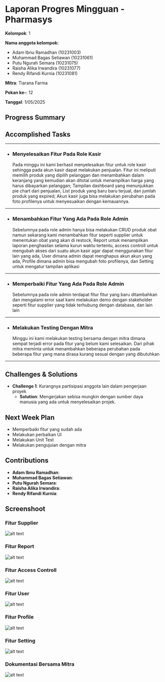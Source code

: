 # Laporan Progres Mingguan - Pharmasys

**Kelompok**: 1

**Nama anggota kelompok:**
- Adam Ibnu Ramadhan (10231003)
- Muhammad Bagas Setiawan (10231061)
- Putu Ngurah Semara (10231075)
- Raisha Alika Irwandira (10231077)
- Rendy Rifandi Kurnia (10231081)

**Mitra**: Tiarana Farma

**Pekan ke-**: 12

**Tanggal**: 1/05/2025

## Progress Summary


## Accomplished Tasks

---

- ### Menyelesaikan Fitur Pada Role Kasir

    Pada minggu ini kami berhasil menyelesaikan fitur untuk role kasir sehingga pada akun kasir dapat melakukan penjualan. Fitur ini meliputi memilih produk yang dipilih pelanggan dan menambahkan dalam keranjang yang kemudian akan ditotal untuk menampilkan harga yang harus dibayarkan pelanggan; Tampilan dashboard yang menunjukkan pie chart dari penjualan, List produk yang baru baru terjual, dan jumlah produk yang expired; Akun kasir juga bisa melakukan perubahan pada foto profilenya untuk menyesuaikan dengan kemauannya. 
---

- ### Menambahkan Fitur Yang Ada Pada Role Admin 
     Sebelumnya pada role admin hanya bisa melakukan CRUD produk obat namun sekarang kami menambahkan fitur seperti supplier untuk menentukan obat yang akan di restock, Report untuk menampilkan laporan penghasilan selama kurun waktu tertentu, access controll untuk mengubah akses dari suatu akun kasir agar dapat menggunakan fitur lain yang ada, User dimana admin dapat menghapus akun akun yang ada, Profile dimana admin bisa mengubah foto profilenya, dan Setting untuk mengatur tampilan aplikasi

---


- ### Memperbaiki Fitur Yang Ada Pada Role Admin 
     Sebelumnya pada role admin terdapat fitur fitur yang baru ditambahkan dan mengalami error saat kami melakukan demo dengan stakeholder seperti fitur supplier yang tidak terhubung dengan database, dan lain lain


---

- ### Melakukan Testing Dengan Mitra
  Minggu ini kami melakukan testing bersama dengan mitra dimana sempat terjadi error pada fitur yang belum kami selesaikan. Dari pihak mitra meminta untuk menambahkan beberapa perubahan pada beberapa fitur yang mana dirasa kurang sesuai dengan yang dibutuhkan

---

## Challenges & Solutions
- **Challenge 1**: Kurangnya partisipasi anggota lain dalam pengerjaan proyek
  - **Solution**: Mengerjakan sebisa mungkin dengan sumber daya manusia yang ada untuk menyelesaikan projek.

## Next Week Plan
- Memperbaiki fitur yang sudah ada
- Melakukan perbaikan UI
- Melakukan Unit Test
- Melakukan pengujuian dengan mitra

## Contributions
- **Adam Ibnu Ramadhan**: 
- **Muhammad Bagas Setiawan**:  
- **Putu Ngurah Semara**: 
- **Raisha Alika Irwandira**:  
- **Rendy Rifandi Kurnia**: 

## Screenshoot
### Fitur Supplier
![alt text](IMG/Supplier.png)
### Fitur Report
![alt text](IMG/Sales.png)
### Fitur Access Controll
![alt text](IMG/Access%20Controll.png)
### Fitur User
![alt text](IMG/User.png)
### Fitur Profile
![alt text](IMG/Profile.png)
### Fitur Setting
![alt text](IMG/Setting.png)
### Dokumentasi Bersama Mitra
![alt text](IMG/DokumentasiMitra.jpeg)